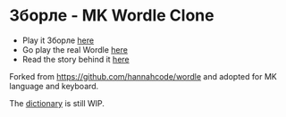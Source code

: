# Зборле - MK Wordle Clone 

- Play it Зборле [here](https://delev.me/wordle/)
- Go play the real Wordle [here](https://www.powerlanguage.co.uk/wordle/)
- Read the story behind it [here](https://www.nytimes.com/2022/01/03/technology/wordle-word-game-creator.html)

Forked from https://github.com/hannahcode/wordle and adopted for MK language and keyboard.

The [dictionary](https://github.com/tdelev/words-mk) is still WIP.